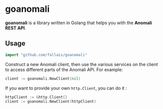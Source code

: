 # goanomali

**goanomali** is a library written in Golang that helps you with the **Anomali REST API**.

## Usage

```go
import "github.com/fallais/goanomali"
```

Construct a new Anomali client, then use the various services on the client to
access different parts of the Anomali API. For example:

```go
client := goanomali.NewClient(nil)
```

If you want to provide your own `http.Client`, you can do it :

```go
httpClient := &http.Client{}
client := goanomali.NewClient(httpClient)
```
